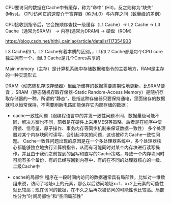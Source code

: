CPU要访问的数据在Cache中有缓存，称为“命中” (Hit)，反之则称为“缺失” (Miss)。
CPU访问它的速度介于寄存器（称为L0）与内存之间（数量级的差别）

CPU接收到指令后，它会按顺序查找一级缓存（L1 Cache）-> L2 Cache -> L3 Cache（通常为SRAM） -> 内存(通常为DRAM) -> 硬盘（ROM）

https://blog.csdn.net/hithj_cainiao/article/details/117354903

L3 Cache和L1，L2 Cache有着本质的区别。，L1和L2 Cache都是每个CPU core独立拥有一个，而L3 Cache是几个Cores共享的

Main memory（主存）是计算机系统中存储数据和指令的主要地方，RAM是主存的一种实现形式

DRAM（动态随机存取存储器）里面所储存的数据需要周期性地更新，比SRAM便宜；
SRAM（静态随机存取存储器-Static Random-Access Memory）是随机存取存储器的一种。所谓的“静态”，是指这种存储器只要保持通电，里面储存的数据就可以恒常保持，不需要刷新电路即能保存它内部存储的数据；

- cache一致性问题（跟编程语言中的并发一致性问题不同，数据量级可能不同，解决方案也不同，前者是在硬件上采用MESI等策略，后者是在程序中使用锁、信号量、原子操作、事务内存等同步机制来保证数据一致性）
多个处理器对某个内存块同时读写，会引起冲突的问题，这也被称为Cache一致性问题。
Cache一致性问题出现的原因是在一个多处理器系统中，多个处理器核心都能够独立地执行计算机指令，从而有可能同时对某个内存块进行读写操作，并且由于我们之前提到的回写和直写的Cache策略，导致一个内存块同时可能有多个备份，有的已经写回到内存中，有的在不同的处理器核心的一级、二级Cache中

- cache的局部性
程序在一段时间内访问的数据通常具有局部性，比如对一维数组来说，访问了地址x上的元素，那么以后访问地址x+1、x+2上元素的可能性就比较高；现在访问的数据，在不久之后再次被访问的可能性也比较高。局部性分为“时间局部性”和“空间局部性”